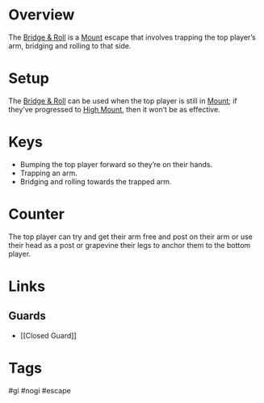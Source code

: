 # Overview
The <u>Bridge & Roll</u> is a [Mount](obsidian://open?vault=Obsidian-BJJ-Notes&file=Positions%2FMount) escape that involves trapping the top player’s arm, bridging and rolling to that side.
# Setup
The <u>Bridge & Roll</u> can be used when the top player is still in [Mount](obsidian://open?vault=Obsidian-BJJ-Notes&file=Positions%2FMount); if they’ve progressed to [High Mount](obsidian://open?vault=Obsidian-BJJ-Notes&file=Positions%2FHigh%20Mount), then it won’t be as effective.
# Keys
- Bumping the top player forward so they’re on their hands.
- Trapping an arm.
- Bridging and rolling towards the trapped arm.
# Counter
The top player can try and get their arm free and post on their arm or use their head as a post or grapevine their legs to anchor them to the bottom player.
# Links
## Guards
- [[Closed Guard]]
# Tags
#gi #nogi #escape 